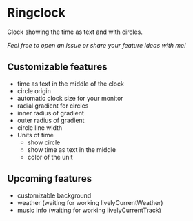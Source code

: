 # Ringclock
Clock showing the time as text and with circles.

_Feel free to open an issue or share your feature ideas with me!_

## Customizable features
- time as text in the middle of the clock
- circle origin
- automatic clock size for your monitor
- radial gradient for circles
- inner radius of gradient
- outer radius of gradient
- circle line width
- Units of time
  - show circle
  - show time as text in the middle
  - color of the unit


## Upcoming features

- customizable background
- weather (waiting for working livelyCurrentWeather)
- music info (waiting for working livelyCurrentTrack)

